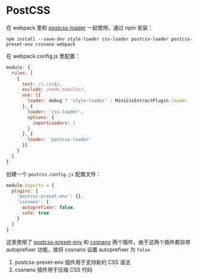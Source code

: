 # PostCSS

在 webpack 里和 [postcss-loader](https://github.com/postcss/postcss-loader) 一起使用，通过 npm 安装：

``` shell
npm install --save-dev style-loader css-loader postcss-loader postcss-preset-env cssnano webpack
```

在 webpack.config.js 里配置：

``` javascript
module: {
  rules: [
    {
      test: /\.css$/,
      exclude: /node_modules/,
      use: [{
        loader: debug ? 'style-loader' : MiniCssExtractPlugin.loader
      }, {
        loader: 'css-loader',
        options: {
          importLoaders: 1
        }
      }, {
        loader: 'postcss-loader'
      }]
    }
  ]
}
```

创建一个 `postcss.config.js` 配置文件：

``` javascript
module.exports = {
  plugins: {
    'postcss-preset-env': {},
    'cssnano': {
      autoprefixer: false,
      safe: true
    }
  }
}
```

这里使用了 [postcss-preset-env](https://github.com/csstools/postcss-preset-env) 和 [cssnano](https://github.com/cssnano/cssnano) 两个插件，由于这两个插件都自带 autoprefixer 功能，故将 cssnano 设置 autoprefixer 为 `false`

1. postcss-preset-env 插件用于支持新的 CSS 语法
1. cssnano 插件用于压缩 CSS 代码
